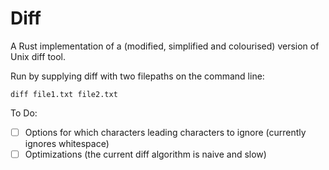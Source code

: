 # Diff

A Rust implementation of a (modified, simplified and colourised) version of Unix diff tool.

Run by supplying diff with two filepaths on the command line:

```
diff file1.txt file2.txt
```

To Do:
- [ ] Options for which characters leading characters to ignore (currently ignores whitespace)
- [ ] Optimizations (the current diff algorithm is naive and slow)

